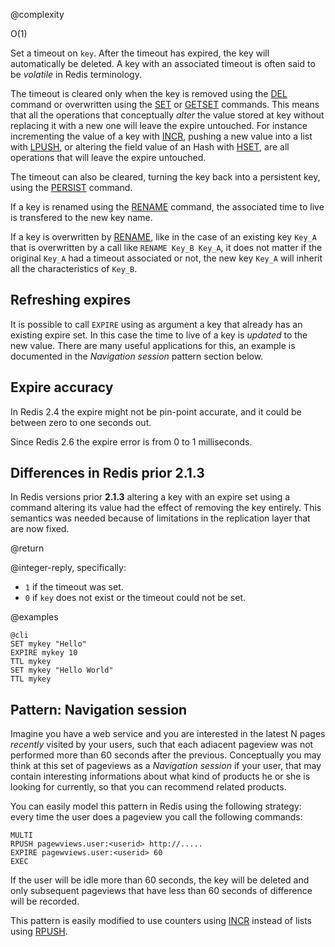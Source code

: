 @complexity

O(1)


Set a timeout on `key`. After the timeout has expired, the key will
automatically be deleted. A key with an associated timeout is often said to be
_volatile_ in Redis terminology.

The timeout is cleared only when the key is removed using the [DEL](/commands/del) command or overwritten using the [SET](/commands/set) or [GETSET](/commands/getset) commands. This means that all the operations that conceptually *alter* the value stored at key without replacing it with a new one will leave the expire untouched. For instance incrementing the value of a key with [INCR](/commands/incr), pushing a new value into a list with [LPUSH](/commands/lpush), or altering the field value of an Hash with [HSET](/commands/hset), are all operations that will leave the expire untouched.

The timeout can also be cleared, turning the key back into a persistent key,
using the [PERSIST](/commands/persist) command.

If a key is renamed using the [RENAME](/commands/rename) command, the
associated time to live is transfered to the new key name.

If a key is overwritten by [RENAME](commands/rename), like in the
case of an existing key `Key_A` that is overwritten by a call like
`RENAME Key_B Key_A`, it does not matter if the original `Key_A` had a timeout
associated or not, the new key `Key_A` will inherit all the characteristics
of `Key_B`.

Refreshing expires
---

It is possible to call `EXPIRE` using as argument a key that already has an existing expire set. In this case the time to live of a key is *updated* to the new value. There are many useful applications for this, an example is documented in the *Navigation session* pattern section below.

Expire accuracy
---

In Redis 2.4 the expire might not be pin-point accurate, and it could be
between zero to one seconds out.

Since Redis 2.6 the expire error is from 0 to 1 milliseconds.

Differences in Redis prior 2.1.3
---

In Redis versions prior **2.1.3** altering a key with an expire set using
a command altering its value had the effect of removing the key entirely.
This semantics was needed because of limitations in the replication layer that
are now fixed.

[1]: /topics/expire

@return

@integer-reply, specifically:

* `1` if the timeout was set.
* `0` if `key` does not exist or the timeout could not be set.

@examples

    @cli
    SET mykey "Hello"
    EXPIRE mykey 10
    TTL mykey
    SET mykey "Hello World"
    TTL mykey

Pattern: Navigation session
---

Imagine you have a web service and you are interested in the latest N pages
*recently* visited by your users, such that each adiacent pageview was not
performed more than 60 seconds after the previous. Conceptually you may think
at this set of pageviews as a *Navigation session* if your user, that may
contain interesting informations about what kind of products he or she is
looking for currently, so that you can recommend related products.

You can easily model this pattern in Redis using the following strategy:
every time the user does a pageview you call the following commands:

    MULTI
    RPUSH pagewviews.user:<userid> http://.....
    EXPIRE pagewviews.user:<userid> 60
    EXEC

If the user will be idle more than 60 seconds, the key will be deleted and only
subsequent pageviews that have less than 60 seconds of difference will be
recorded.

This pattern is easily modified to use counters using [INCR](/commands/incr) instead of lists using [RPUSH](/commands/rpush).
